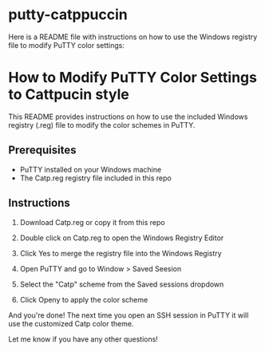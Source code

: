 # putty-catppuccin

Here is a README file with instructions on how to use the Windows registry file to modify PuTTY color settings:

# How to Modify PuTTY Color Settings to Cattpucin style

This README provides instructions on how to use the included Windows registry (.reg) file to modify the color schemes in PuTTY.

## Prerequisites

- PuTTY installed on your Windows machine
- The Catp.reg registry file included in this repo

## Instructions

1. Download Catp.reg or copy it from this repo

3. Double click on Catp.reg to open the Windows Registry Editor
4. Click Yes to merge the registry file into the Windows Registry
5. Open PuTTY and go to Window > Saved Seesion
6. Select the "Catp" scheme from the Saved sessions dropdown 
7. Click Openy to apply the color scheme

And you're done! The next time you open an SSH session in PuTTY it will use the customized Catp color theme.

Let me know if you have any other questions!
